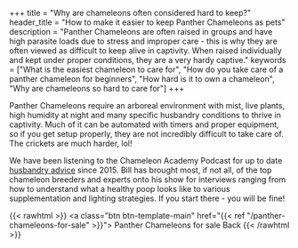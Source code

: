 +++
title = "Why are chameleons often considered hard to keep?"
header_title = "How to make it easier to keep Panther Chameleons as pets"
description = "Panther Chameleons are often raised in groups and have high parasite loads due to stress and improper care - this is why they are often viewed as difficult to keep alive in captivity. When raised individually and kept under proper conditions, they are a very hardy captive."
keywords = ["What is the easiest chameleon to care for", "How do you take care of a panther chameleon for beginners", "How hard is it to own a chameleon", "Why are chameleons so hard to care for"]
+++

Panther Chameleons require an arboreal environment with mist, live plants, high humidity at night and many specific husbandry conditions to thrive in captivity. Much of it can be automated with timers and proper equipment, so if you get setup properly, they are not incredibly difficult to take care of. The crickets are much harder, lol!

We have been listening to the Chameleon Academy Podcast for up to date [husbandry advice](https://chameleonacademy.com/panther-chameleon-care/) since 2015. Bill has brought most, if not all, of the top chameleon breeders and experts onto his show for interviews ranging from how to understand what a healthy poop looks like to various supplementation and lighting strategies. If you start there - you will be fine!


{{< rawhtml >}}
<a class="btn btn-template-main" href="{{< ref "/panther-chameleons-for-sale" >}}"> Panther Chameleons for sale <i class="fas fa-backward"></i> Back </a>
{{< /rawhtml >}}